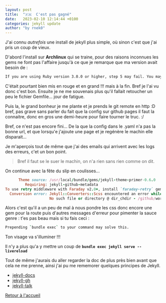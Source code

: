 ```yaml
---
layout: post
title:  "🇫🇷  C'est pas gagné"
date:   2023-02-10 12:14:44 +0100
categories: jekyll update
author: "by rnek0"
---
```


J'ai connu *autrefois* une install de jekyll plus simple, où sinon c'est que j'ai pris un coup de vieux.

D'abord l'install sur **Archlinux** qui se traine, pour des raisons inconnues les gems ne font pas l'affaire jusqu'à ce que je remarque que ma version avait besoin de : 

```bash
If you are using Ruby version 3.0.0 or higher, step 5 may fail. You may fix it by adding webrick to your dependencies: bundle add webrick
```

C'était pourtant bien mis en rouge et en grand !!! mais à la fin. Bref je l'ai vu donc c'est bon. Ensuite je ne me souvenais plus qu'il fallait retoucher un peu le fichier Gemfile...  jour de fatigue.

Puis la, le grand bonheur je me plante et je prends le git remote en http :D bref, pas grave sans parler du fait que la config sur github pages il faut la connaitre, donc en gros une demi-heure pour faire tourner le truc. :/

Bref, ce n'est pas encore fini... De la que la config dans le .yaml n'a pas la bonne url, et que lorsqu'e j'ajoute une page et je regénère le machin elle disparait... 

Je m'aperçois tout de même que j'ai des emails qui arrivent avec les logs des erreurs, c'et un bon point.

> Bref il faut se le suer le machin, on n'a rien sans rien comme on dit.

On continue avec la fête du slip en coulisses...

```ruby
      Theme source: /usr/local/bundle/gems/jekyll-theme-primer-0.6.0
         Requiring: jekyll-github-metadata
To use retry middleware with Faraday v2.0+, install `faraday-retry` gem
  Conversion error: Jekyll::Converters::Scss encountered an error while converting 'assets/css/style.scss':
                    No such file or directory @ dir_chdir - /github/workspace/docs
```

Alors c'est qu'il a un peu de mal à nous pondre les css donc encore une gem pour la route puis d'autres messages d'erreur pour pimenter la sauce genre : t'es pas beau mais si tu fais ceci :  

```bash
Prepending `bundle exec` to your command may solve this.
```

Ton visage va s'illuminer !!!

Il n'y a plus qu'a y mettre un coup de **```bundle exec jekyll serve --livereload```**

Tout de même j'aurais du aller regarder la doc de plus près bien avant que cela ne me prenne, ainsi j'ai pu me rememorer quelques principes de Jekyll.

* [jekyll-docs](https://jekyllrb.com/docs/home)
* [jekyll-gh](https://github.com/jekyll/jekyll)
* [jekyll-talk](https://talk.jekyllrb.com/)

[Retour à l'accueil](https://web.lunarviews.net)  
